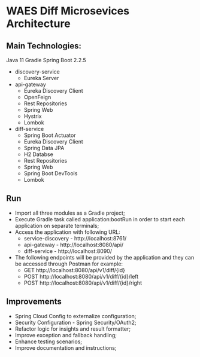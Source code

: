 # WAES Diff Microsevices Architecture

## Main Technologies:

Java 11
Gradle
Spring Boot 2.2.5

* discovery-service
  * Eureka Server
* api-gateway
  * Eureka Discovery Client
  * OpenFeign
  * Rest Repositories
  * Spring Web
  * Hystrix
  * Lombok
* diff-service
  * Spring Boot Actuator
  * Eureka Discovery Client
  * Spring Data JPA
  * H2 Databse
  * Rest Repositories
  * Spring Web
  * Spring Boot DevTools
  * Lombok
  
## Run

* Import all three modules as a Gradle project;
* Execute Gradle task called application:bootRun in order to start each application on separate terminals;
* Access the application with following URL: 
    * service-discovery - http://localhost:8761/
    * api-gateway - http://localhost:8080/api/
    * diff-service - http://localhost:8090/
* The following endpoints will be provided by the application and they can be accessed through Postman for example:
    * GET   http://localhost:8080/api/v1/diff/{id}
    * POST  http://localhost:8080/api/v1/diff/{id}/left
    * POST  http://localhost:8080/api/v1/diff/{id}/right

## Improvements

* Spring Cloud Config to externalize configuration;
* Security Configuration - Spring Security/OAuth2; 
* Refactor logic for insights and result formatter;
* Improve exception and fallback handling;
* Enhance testing scenarios;
* Improve documentation and instructions;
